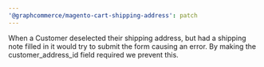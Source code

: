 ```yaml
---
'@graphcommerce/magento-cart-shipping-address': patch
---
```


When a Customer deselected their shipping address, but had a shipping note filled in it would try to submit the form causing an error. By making the customer_address_id field required we prevent this.
